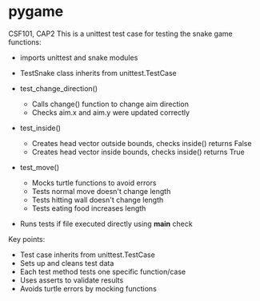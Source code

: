# pygame
CSF101, CAP2
This is a unittest test case for testing the snake game functions:

- imports unittest and snake modules

- TestSnake class inherits from unittest.TestCase 

- test_change_direction()
  - Calls change() function to change aim direction
  - Checks aim.x and aim.y were updated correctly

- test_inside()
  - Creates head vector outside bounds, checks inside() returns False
  - Creates head vector inside bounds, checks inside() returns True

- test_move() 
  - Mocks turtle functions to avoid errors
  - Tests normal move doesn't change length
  - Tests hitting wall doesn't change length
  - Tests eating food increases length

- Runs tests if file executed directly using __main__ check

Key points:

- Test case inherits from unittest.TestCase
- Sets up and cleans test data
- Each test method tests one specific function/case
- Uses asserts to validate results 
- Avoids turtle errors by mocking functions


